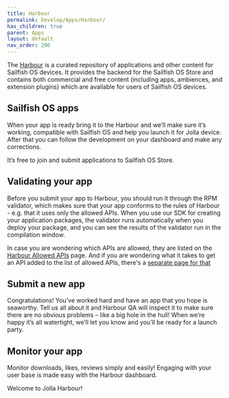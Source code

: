 ```yaml
---
title: Harbour
permalink: Develop/Apps/Harbour/
has_children: true
parent: Apps
layout: default
nav_order: 200
---
```


The [Harbour](https://harbour.jolla.com) is a curated repository of applications and other content for Sailfish OS devices. It provides the backend for the Sailfish OS Store and contains both commercial and free content (including apps, ambiences, and extension plugins) which are available for users of Sailfish OS devices.

## Sailfish OS apps

When your app is ready bring it to the Harbour and we’ll make sure it’s working, compatible with Sailfish OS and help you launch it for Jolla device. After that you can follow the development on your dashboard and make any corrections.

It’s free to join and submit applications to Sailfish OS Store.

## Validating your app

Before you submit your app to Harbour, you should run it through the RPM validator, which makes sure that your app conforms to the rules of Harbour - e.g. that it uses only the allowed APIs. When you use our SDK for creating your application packages, the validator runs automatically when you deploy your package, and you can see the results of the validator run in the compilation window.

In case you are wondering which APIs are allowed, they are listed on the [Harbour Allowed APIs](/Develop/Apps/Harbour/Allowed_APIs) page. And if you are wondering what it takes to get an API added to the list of allowed APIs, there's a [ separate page for that ](/Develop/Apps/Harbour/API_Checklist)

## Submit a new app

Congratulations! You’ve worked hard and have an app that you hope is seaworthy. Tell us all about it and Harbour QA will inspect it to make sure there are no obvious problems – like a big hole in the hull! When we’re happy it’s all watertight, we’ll let you know and you’ll be ready for a launch party.

## Monitor your app

Monitor downloads, likes, reviews simply and easily! Engaging with your user base is made easy with the Harbour dashboard.

Welcome to Jolla Harbour!
